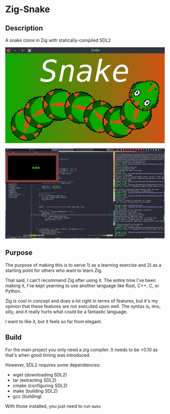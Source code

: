 # Zig-Snake

## Description

A snake clone in Zig with statically-compiled SDL2

![title](/img/title-screen.png)

![gameplay](/img/gameplay-screen.png)

## Purpose

The purpose of making this is to serve 1) as a learning exercise and 2) as a starting point for others who want to learn Zig.

That said, I can't recommend Zig after using it. The entire time I've been making it, I've kept yearning to use another language like Rust, C++, C, or Python.

Zig is cool in concept and does a lot right in terms of features, but it's my opinion that these features are not executed upon well. The syntax is, imo, silly, and it really hurts what could be a fantastic language.

I want to like it, but it feels so far from elegant.

## Build

For the main project you only need a zig compiler. It needs to be >0.10 as that's when good timing was introduced.

However, SDL2 requires some dependencies:
- wget (downloading SDL2)
- tar (extracting SDL2)
- cmake (configuring SDL2)
- make (building SDL2)
- gcc (building)

With those installed, you just need to run `make`

